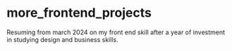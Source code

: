 # more_frontend_projects
 Resuming from march 2024 on my front end skill after a year of investment in studying design and business skills.
